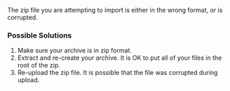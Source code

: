 The zip file you are attempting to import is either in the wrong format, or is corrupted.

### Possible Solutions
1.  Make sure your archive is in zip format.
2.  Extract and re-create your archive.  It is OK to put all of your files in the root of the zip.
3.  Re-upload the zip file.  It is possible that the file was corrupted during upload.

